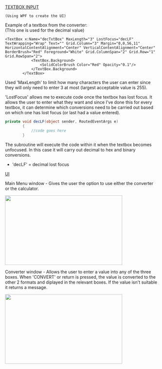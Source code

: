 <u><ins>TEXTBOX INPUT</ins></u>

    (Using WPF to create the UI)
    
Example of a textbox from the converter:  
(This one is used for the decimal value)
```XAML
<TextBox x:Name="decTxtBox" MaxLength="3" LostFocus="decLF" TextWrapping="Wrap" Text="" Grid.Column="3" Margin="0,0,56,11" HorizontalContentAlignment="Center" VerticalContentAlignment="Center" BorderBrush="Red" Foreground="White" Grid.ColumnSpan="2" Grid.Row="1" Grid.RowSpan="2">
            <TextBox.Background>
                <SolidColorBrush Color="Red" Opacity="0.1"/>
            </TextBox.Background>
        </TextBox>
```
Used 'MaxLength' to limit how many characters the user can enter since they will only need to enter 3 at most (largest acceptable value is 255).

'LostFocus' allows me to execute code once the textbox has lost focus. It allows the user to enter what they want and since I've done this for every textbox, it can determine which conversions need to be carried out based on which one has lost focus (or last had a value entered).
```C#
private void decLF(object sender, RoutedEventArgs e)
        {
            //code goes here
        }
```
The subroutine will execute the code within it when the textbox becomes unfocused. In this case it will carry out decimal to hex and binary conversions.  
- 'decLF' = decimal lost focus

<u><ins>UI</ins></u>

Main Menu window - Gives the user the option to use either the converter or the calculator.

<img src="https://user-images.githubusercontent.com/51515685/150527369-56d0dd51-7563-4a1c-bc38-b6a78d1ce3df.png" width="385" height="228">
    
Converter window - Allows the user to enter a value into any of the three boxes. When 'CONVERT' or return is pressed, the value is converted to the other 2 formats and diplayed in the relevant boxes. If the value isn't suitable it returns a message.
    
<img src="https://user-images.githubusercontent.com/51515685/150527761-480ad8b9-8623-419b-be74-2a9e83f457cb.png" width="385" height="228">
    


